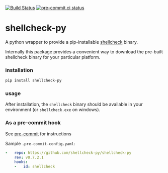 [![Build Status](https://dev.azure.com/shellcheck-py/shellcheck-py/_apis/build/status/shellcheck-py.shellcheck-py?branchName=master)](https://dev.azure.com/shellcheck-py/shellcheck-py/_build/latest?definitionId=1&branchName=master)
[![pre-commit.ci status](https://results.pre-commit.ci/badge/github/shellcheck-py/shellcheck-py/master.svg)](https://results.pre-commit.ci/latest/github/shellcheck-py/shellcheck-py/master)

# shellcheck-py

A python wrapper to provide a pip-installable [shellcheck] binary.

Internally this package provides a convenient way to download the pre-built
shellcheck binary for your particular platform.

### installation

```bash
pip install shellcheck-py
```

### usage

After installation, the `shellcheck` binary should be available in your
environment (or `shellcheck.exe` on windows).

### As a pre-commit hook

See [pre-commit] for instructions

Sample `.pre-commit-config.yaml`:

```yaml
-   repo: https://github.com/shellcheck-py/shellcheck-py
    rev: v0.7.2.1
    hooks:
    -   id: shellcheck
```

[shellcheck]: https://shellcheck.net
[pre-commit]: https://pre-commit.com
